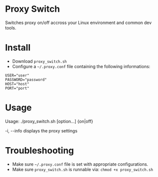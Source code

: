 # Proxy Switch
Switches proxy on/off accross your Linux environment and common dev tools.

# Install
- Download ``proxy_switch.sh``
- Configure a ``~/.proxy.conf`` file containing the following informations:
```
USER="user"
PASSWORD="password"
HOST="host"
PORT="port"
```

# Usage
Usage: ./proxy_switch.sh [option...] {on|off}

   -i, --info           		displays the proxy settings

# Troubleshooting
- Make sure ``~/.proxy.conf`` file is set with appropriate configurations.
- Make sure ``proxy_switch.sh`` is runnable via:
``chmod +x proxy_switch.sh``
